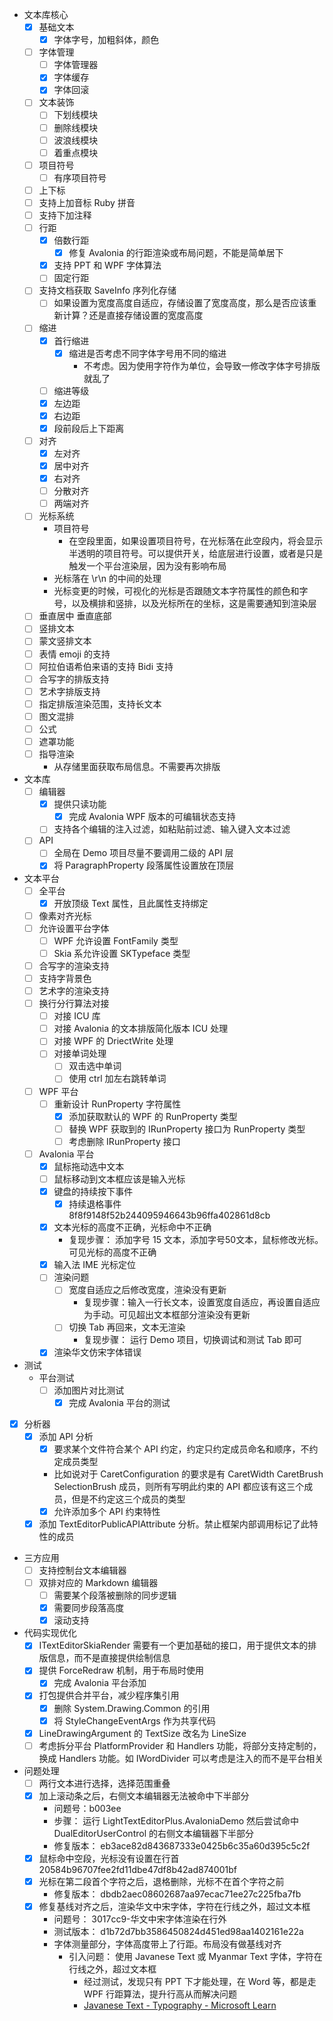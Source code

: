 - 文本库核心
  - [x] 基础文本
    - [x] 字体字号，加粗斜体，颜色
  - [ ] 字体管理
    - [ ] 字体管理器
    - [x] 字体缓存
    - [x] 字体回滚
  - [ ] 文本装饰
    - [ ] 下划线模块
    - [ ] 删除线模块
    - [ ] 波浪线模块
    - [ ] 着重点模块
  - [ ] 项目符号
    - [ ] 有序项目符号
  - [ ] 上下标
  - [ ] 支持上加音标 Ruby 拼音
  - [ ] 支持下加注释
  - [ ] 行距
    - [x] 倍数行距
      - [x] 修复 Avalonia 的行距渲染或布局问题，不能是简单居下
    - [x] 支持 PPT 和 WPF 字体算法
    - [ ] 固定行距
  - [ ] 支持文档获取 SaveInfo 序列化存储
    - [ ] 如果设置为宽度高度自适应，存储设置了宽度高度，那么是否应该重新计算？还是直接存储设置的宽度高度
  - [ ] 缩进
    - [x] 首行缩进
      - [x] 缩进是否考虑不同字体字号用不同的缩进
        - 不考虑。因为使用字符作为单位，会导致一修改字体字号排版就乱了
    - [ ] 缩进等级
    - [x] 左边距
    - [x] 右边距
    - [x] 段前段后上下距离
  - [ ] 对齐
    - [x] 左对齐
    - [x] 居中对齐
    - [x] 右对齐
    - [ ] 分散对齐
    - [ ] 两端对齐
  - [ ] 光标系统
    - 项目符号
      - 在空段里面，如果设置项目符号，在光标落在此空段内，将会显示半透明的项目符号。可以提供开关，给底层进行设置，或者是只是触发一个平台渲染层，因为没有影响布局
    - 光标落在 \r\n 的中间的处理
    - 光标变更的时候，可视化的光标是否跟随文本字符属性的颜色和字号，以及横排和竖排，以及光标所在的坐标，这是需要通知到渲染层
  - [ ] 垂直居中 垂直底部
  - [ ] 竖排文本
  - [ ] 蒙文竖排文本
  - [ ] 表情 emoji 的支持
  - [ ] 阿拉伯语希伯来语的支持 Bidi 支持
  - [ ] 合写字的排版支持
  - [ ] 艺术字排版支持
  - [ ] 指定排版渲染范围，支持长文本
  - [ ] 图文混排
  - [ ] 公式
  - [ ] 遮罩功能
  - [ ] 指导渲染
    - 从存储里面获取布局信息。不需要再次排版

- 文本库
  - [ ] 编辑器
    - [x] 提供只读功能
      - [x] 完成 Avalonia WPF 版本的可编辑状态支持
    - [ ] 支持各个编辑的注入过滤，如粘贴前过滤、输入键入文本过滤
  - [ ] API
    - [ ] 全局在 Demo 项目尽量不要调用二级的 API 层
    - [x] 将 ParagraphProperty 段落属性设置放在顶层

- 文本平台
  - [ ] 全平台
    - [x] 开放顶级 Text 属性，且此属性支持绑定
  - [ ] 像素对齐光标
  - [ ] 允许设置平台字体
    - [ ] WPF 允许设置 FontFamily 类型
    - [ ] Skia 系允许设置 SKTypeface 类型
  - [ ] 合写字的渲染支持
  - [ ] 支持字背景色
  - [ ] 艺术字的渲染支持
  - [ ] 换行分行算法对接
    - [ ] 对接 ICU 库
    - [ ] 对接 Avalonia 的文本排版简化版本 ICU 处理
    - [ ] 对接 WPF 的 DriectWrite 处理
    - [ ] 对接单词处理
      - [ ] 双击选中单词
      - [ ] 使用 ctrl 加左右跳转单词
  - [ ] WPF 平台
    - [ ] 重新设计 RunProperty 字符属性
      - [x] 添加获取默认的 WPF 的 RunProperty 类型
      - [ ] 替换 WPF 获取到的 IRunProperty 接口为 RunProperty 类型
      - [ ] 考虑删除 IRunProperty 接口
  - [ ] Avalonia 平台
    - [x] 鼠标拖动选中文本
    - [ ] 鼠标移动到文本框应该是输入光标
    - [x] 键盘的持续按下事件
      - [x] 持续退格事件 8f8f9148f52b244095946643b96ffa402861d8cb
    - [x] 文本光标的高度不正确，光标命中不正确
      - 复现步骤： 添加字号 15 文本，添加字号50文本，鼠标修改光标。可见光标的高度不正确
    - [x] 输入法 IME 光标定位
    - [ ] 渲染问题
      - [ ] 宽度自适应之后修改宽度，渲染没有更新
        - 复现步骤：输入一行长文本，设置宽度自适应，再设置自适应为手动。可见超出文本框部分渲染没有更新
      - [ ] 切换 Tab 再回来，文本无渲染
        - 复现步骤： 运行 Demo 项目，切换调试和测试 Tab 即可
    - [x] 渲染华文仿宋字体错误

- 测试
  - 平台测试
    - [ ] 添加图片对比测试
      - [x] 完成 Avalonia 平台的测试

- [x] 分析器
  - [x] 添加 API 分析
    - [x] 要求某个文件符合某个 API 约定，约定只约定成员命名和顺序，不约定成员类型
    - 比如说对于 CaretConfiguration 的要求是有 CaretWidth CaretBrush SelectionBrush 成员，则所有写明此约束的 API 都应该有这三个成员，但是不约定这三个成员的类型
    - [x] 允许添加多个 API 约束特性
  - [x] 添加 TextEditorPublicAPIAttribute 分析。禁止框架内部调用标记了此特性的成员

- 三方应用
  - [ ] 支持控制台文本编辑器
  - [ ] 双排对应的 Markdown 编辑器
    - [ ] 需要某个段落被删除的同步逻辑
    - [x] 需要同步段落高度
    - [x] 滚动支持

- 代码实现优化
  - [x] ITextEditorSkiaRender 需要有一个更加基础的接口，用于提供文本的排版信息，而不是直接提供绘制信息
  - [x] 提供 ForceRedraw 机制，用于布局时使用
    - [x] 完成 Avalonia 平台添加
  - [x] 打包提供合并平台，减少程序集引用
    - [x] 删除 System.Drawing.Common 的引用
    - [x] 将 StyleChangeEventArgs 作为共享代码
  - [x] LineDrawingArgument 的 TextSize 改名为 LineSize
  - [ ] 考虑拆分平台 PlatformProvider 和 Handlers 功能，将部分支持定制的，换成 Handlers 功能。如 IWordDivider 可以考虑是注入的而不是平台相关

- 问题处理
  - [ ] 两行文本进行选择，选择范围重叠
  - [x] 加上滚动条之后，右侧文本编辑器无法被命中下半部分
    - 问题号：b003ee
    - 步骤： 运行 LightTextEditorPlus.AvaloniaDemo 然后尝试命中 DualEditorUserControl 的右侧文本编辑器下半部分
    - 修复版本： eb3ace82d843687333e0425b6c35a60d395c5c2f
  - [x] 鼠标命中空段，光标没有设置在行首 20584b96707fee2fd11dbe47df8b42ad874001bf
  - [x] 光标在第二段首个字符之后，退格删除，光标不在首个字符之前
    - 修复版本： dbdb2aec08602687aa97ecac71ee27c225fba7fb
  - [x] 修复基线对齐之后，渲染华文中宋字体，字符在行线之外，超过文本框
    - 问题号： 3017cc9-华文中宋字体渲染在行外
    - 测试版本： d1b72d7bb3586450824d451ed98aa1402161e22a
    - 字体测量部分，字体高度带上了行距。布局没有做基线对齐
      - 引入问题： 使用 Javanese Text 或 Myanmar Text 字体，字符在行线之外，超过文本框
        - 经过测试，发现只有 PPT 下才能处理，在 Word 等，都是走 WPF 行距算法，提升行高从而解决问题
        - [Javanese Text - Typography - Microsoft Learn](https://learn.microsoft.com/zh-hk/typography/font-list/javanese-text )